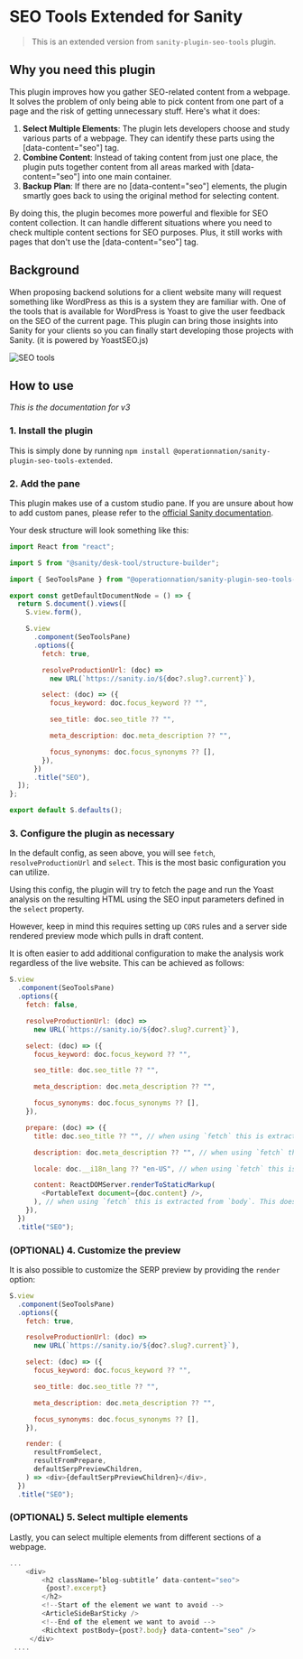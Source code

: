 # SEO Tools Extended for Sanity

> This is an extended version from `sanity-plugin-seo-tools` plugin.

## Why you need this plugin

This plugin improves how you gather SEO-related content from a webpage. It solves the problem of only being able to pick content from one part of a page and the risk of getting unnecessary stuff. Here's what it does:

1.  **Select Multiple Elements**: The plugin lets developers choose and study various parts of a webpage. They can identify these parts using the [data-content="seo"] tag.
2.  **Combine Content**: Instead of taking content from just one place, the plugin puts together content from all areas marked with [data-content="seo"] into one main container.
3.  **Backup Plan**: If there are no [data-content="seo"] elements, the plugin smartly goes back to using the original method for selecting content.

By doing this, the plugin becomes more powerful and flexible for SEO content collection. It can handle different situations where you need to check multiple content sections for SEO purposes. Plus, it still works with pages that don't use the [data-content="seo"] tag.

## Background

When proposing backend solutions for a client website many will request something like WordPress as this is a system they are familiar with. One of the tools that is available for WordPress is Yoast to give the user feedback on the SEO of the current page. This plugin can bring those insights into Sanity for your clients so you can finally start developing those projects with Sanity. (it is powered by YoastSEO.js)

![SEO tools](https://raw.githubusercontent.com/LiamMartens/sanity-plugin-seo-tools/master/doc/img/plugin.gif)

## How to use

_This is the documentation for v3_

### 1. Install the plugin

This is simply done by running `npm install @operationnation/sanity-plugin-seo-tools-extended`.

### 2. Add the pane

This plugin makes use of a custom studio pane. If you are unsure about how to add custom panes, please refer to the [official Sanity documentation](https://www.sanity.io/docs/create-custom-document-views-with-structure-builder).

Your desk structure will look something like this:

```js
import React from "react";

import S from "@sanity/desk-tool/structure-builder";

import { SeoToolsPane } from "@operationnation/sanity-plugin-seo-tools-extended";

export const getDefaultDocumentNode = () => {
  return S.document().views([
    S.view.form(),

    S.view
      .component(SeoToolsPane)
      .options({
        fetch: true,

        resolveProductionUrl: (doc) =>
          new URL(`https://sanity.io/${doc?.slug?.current}`),

        select: (doc) => ({
          focus_keyword: doc.focus_keyword ?? "",

          seo_title: doc.seo_title ?? "",

          meta_description: doc.meta_description ?? "",

          focus_synonyms: doc.focus_synonyms ?? [],
        }),
      })
      .title("SEO"),
  ]);
};

export default S.defaults();
```

### 3. Configure the plugin as necessary

In the default config, as seen above, you will see `fetch`, `resolveProductionUrl` and `select`. This is the most basic configuration you can utilize.

Using this config, the plugin will try to fetch the page and run the Yoast analysis on the resulting HTML using the SEO input parameters defined in the `select` property.

However, keep in mind this requires setting up `CORS` rules and a server side rendered preview mode which pulls in draft content.

It is often easier to add additional configuration to make the analysis work regardless of the live website. This can be achieved as follows:

```js
S.view
  .component(SeoToolsPane)
  .options({
    fetch: false,

    resolveProductionUrl: (doc) =>
      new URL(`https://sanity.io/${doc?.slug?.current}`),

    select: (doc) => ({
      focus_keyword: doc.focus_keyword ?? "",

      seo_title: doc.seo_title ?? "",

      meta_description: doc.meta_description ?? "",

      focus_synonyms: doc.focus_synonyms ?? [],
    }),

    prepare: (doc) => ({
      title: doc.seo_title ?? "", // when using `fetch` this is extracted from the <title> tag

      description: doc.meta_description ?? "", // when using `fetch` this is extracted from the <meta name="description" /> tag

      locale: doc.__i18n_lang ?? "en-US", // when using `fetch` this is extracted from the `lang` attribute of the root tag

      content: ReactDOMServer.renderToStaticMarkup(
        <PortableText document={doc.content} />,
      ), // when using `fetch` this is extracted from `body`. This does not need to be an exact copy of your live website, but should match the semantic structure for proper analysis
    }),
  })
  .title("SEO");
```

### (OPTIONAL) 4. Customize the preview

It is also possible to customize the SERP preview by providing the `render` option:

```js
S.view
  .component(SeoToolsPane)
  .options({
    fetch: true,

    resolveProductionUrl: (doc) =>
      new URL(`https://sanity.io/${doc?.slug?.current}`),

    select: (doc) => ({
      focus_keyword: doc.focus_keyword ?? "",

      seo_title: doc.seo_title ?? "",

      meta_description: doc.meta_description ?? "",

      focus_synonyms: doc.focus_synonyms ?? [],
    }),

    render: (
      resultFromSelect,
      resultFromPrepare,
      defaultSerpPreviewChildren,
    ) => <div>{defaultSerpPreviewChildren}</div>,
  })
  .title("SEO");
```

### (OPTIONAL) 5. Select multiple elements

Lastly, you can select multiple elements from different sections of a webpage.

```js
...
	<div>
		<h2 className=’blog-subtitle’ data-content="seo">
         {post?.excerpt}
	 	</h2>
		<!--Start of the element we want to avoid -->
		<ArticleSideBarSticky />
		<!--End of the element we want to avoid -->
        <Richtext postBody={post?.body} data-content="seo" />
	 </div>
 ....
```
